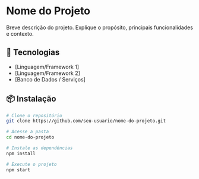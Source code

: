 # Nome do Projeto

Breve descrição do projeto. Explique o propósito, principais funcionalidades e contexto.

## 🚀 Tecnologias

- [Linguagem/Framework 1]
- [Linguagem/Framework 2]
- [Banco de Dados / Serviços]

## 📦 Instalação

```bash
# Clone o repositório
git clone https://github.com/seu-usuario/nome-do-projeto.git

# Acesse a pasta
cd nome-do-projeto

# Instale as dependências
npm install

# Execute o projeto
npm start
